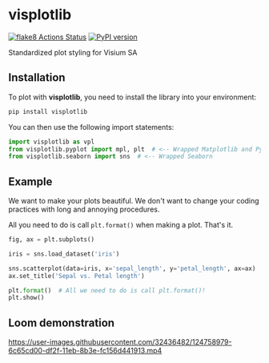 # visplotlib

[![flake8 Actions Status](https://github.com/VisiumCH/visplotlib/actions/workflows/lint.yml/badge.svg)](https://github.com/VisiumCH/visplotlib/actions) [![PyPI version](https://badge.fury.io/py/visplotlib.svg)](https://badge.fury.io/py/visplotlib)

Standardized plot styling for Visium SA

## Installation

To plot with **visplotlib**, you need to install the library into your environment:

```bash
pip install visplotlib
```

You can then use the following import statements:

```python
import visplotlib as vpl
from visplotlib.pyplot import mpl, plt  # <-- Wrapped Matplotlib and Pyplot
from visplotlib.seaborn import sns  # <-- Wrapped Seaborn
```

## Example

We want to make your plots beautiful. We don't want to change your coding practices with long and annoying procedures.

All you need to do is call `plt.format()` when making a plot. That's it.

```python
fig, ax = plt.subplots()

iris = sns.load_dataset('iris')

sns.scatterplot(data=iris, x='sepal_length', y='petal_length', ax=ax)
ax.set_title('Sepal vs. Petal length')

plt.format()  # All we need to do is call plt.format()!
plt.show()
```

## Loom demonstration



https://user-images.githubusercontent.com/32436482/124758979-6c65cd00-df2f-11eb-8b3e-fc156d441913.mp4

